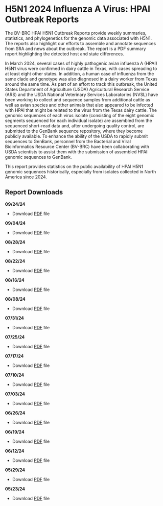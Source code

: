# H5N1 2024 Influenza A Virus: HPAI Outbreak Reports

The BV-BRC HPAI H5N1 Outbreak Reports provide weekly summaries, statistics, and phylogenetics for the genomic data associated with H5N1. The reports also highlight our efforts to assemble and annotate sequences from SRA and news about the outbreak. 
The report is a PDF summary report highlighting the detected host and state differences.

In March 2024, several cases of highly pathogenic avian influenza A (HPAI) H5N1 virus were confirmed in dairy cattle in Texas, with cases spreading to at least eight other states. In addition, a human case of influenza from the same clade and genotype was also diagnosed in a dairy worker from Texas around the same time. As part of an effort to track this outbreak, the United States Department of Agriculture (USDA) Agricultural Research Service (ARS) and the USDA National Veterinary Services Laboratories (NVSL) have been working to collect and sequence samples from additional cattle as well as avian species and other animals that also appeared to be infected with HPAI that might be related to the virus from the Texas dairy cattle. The genomic sequences of each virus isolate (consisting of the eight genomic segments sequenced for each individual isolate) are assembled from the sequenced short-read data and, after undergoing quality control, are submitted to the GenBank sequence repository, where they become publicly available. To enhance the ability of the USDA to rapidly submit sequences to GenBank, personnel from the Bacterial and Viral Bioinformatics Resource Center (BV-BRC) have been collaborating with USDA scientists to assist them with the submission of assembled HPAI genomic sequences to GenBank.

This report provides statistics on the public availability of HPAI H5N1 genomic sequences historically, especially from isolates collected in North America since 2024.

## Report Downloads 
**09/24/24**
- Download [PDF](https://www.bv-brc.org/docs/downloads/h5n1-outbreak-reports/pdf/H5N1_Outbreak_Report_20240924.pdf) file

**09/04/24**
- Download [PDF](https://www.bv-brc.org/docs/downloads/h5n1-outbreak-reports/pdf/H5N1_Outbreak_Report_20240904.pdf) file

**08/28/24**
- Download [PDF](https://www.bv-brc.org/docs/downloads/h5n1-outbreak-reports/pdf/H5N1_Outbreak_Report_20240828.pdf) file

**08/22/24**
- Download [PDF](https://www.bv-brc.org/docs/downloads/h5n1-outbreak-reports/pdf/H5N1_Outbreak_Report_20240822.pdf) file

**08/16/24**
- Download [PDF](https://www.bv-brc.org/docs/downloads/h5n1-outbreak-reports/pdf/H5N1_Outbreak_Report_20240816.pdf) file

**08/08/24**
- Download [PDF](https://www.bv-brc.org/docs/downloads/h5n1-outbreak-reports/pdf/H5N1_Outbreak_Report_20240807.pdf) file

**07/31/24**
- Download [PDF](https://www.bv-brc.org/docs/downloads/h5n1-outbreak-reports/pdf/H5N1_Outbreak_Report_20240731.pdf) file

**07/25/24**
- Download [PDF](https://www.bv-brc.org/docs/downloads/h5n1-outbreak-reports/pdf/H5N1_Outbreak_Report_20240725.pdf) file

**07/17/24**
- Download [PDF](https://www.bv-brc.org/docs/downloads/h5n1-outbreak-reports/pdf/H5N1_Outbreak_Report_20240717.pdf) file

**07/10/24**
- Download [PDF](https://www.bv-brc.org/docs/downloads/h5n1-outbreak-reports/pdf/H5N1_Outbreak_Report_20240710.pdf) file

**07/03/24**
- Download [PDF](https://www.bv-brc.org/docs/downloads/h5n1-outbreak-reports/pdf/H5N1_Outbreak_Report_20240703.pdf) file

**06/26/24**
- Download [PDF](https://www.bv-brc.org/docs/downloads/h5n1-outbreak-reports/pdf/H5N1_Outbreak_Report_20240626.pdf) file

**06/19/24**
- Download [PDF](https://www.bv-brc.org/docs/downloads/h5n1-outbreak-reports/pdf/H5N1_Outbreak_Report_20240619.pdf) file

**06/12/24**
- Download [PDF](https://www.bv-brc.org/docs/downloads/h5n1-outbreak-reports/pdf/H5N1_Outbreak_Report_20240612.pdf) file

**05/29/24**
- Download [PDF](https://www.bv-brc.org/docs/downloads/h5n1-outbreak-reports/pdf/H5N1_Outbreak_Report_20240529.pdf) file

**05/23/24**
- Download [PDF](https://www.bv-brc.org/docs/downloads/h5n1-outbreak-reports/pdf/H5N1_Outbreak_Report_20240522.pdf) file
